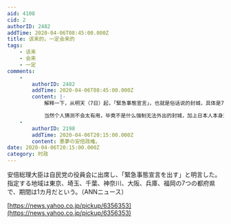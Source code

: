 ```yaml
---
aid: 4108
cid: 2
authorID: 2482
addTime: 2020-04-06T08:45:00.000Z
title: 该来的，一定会来的
tags:
    - 该来
    - 会来
    - 一定
comments:
    -
        authorID: 2482
        addTime: 2020-04-06T08:45:00.000Z
        content: |-
            解释一下，从明天（7日）起，「緊急事態宣言」，也就是俗话说的封城，具体是7个地方 東京、埼玉、千葉、神奈川、大阪、兵庫、福岡

            当然个人猜测不会太有用，毕竟不是什么强制无法外出的封城，加上日本人本身过于轻忽疫情，基本不会太有用。
    -
        authorID: 2198
        addTime: 2020-04-06T20:15:00.000Z
        content: 悪夢の安倍政権。
date: 2020-04-06T20:15:00.000Z
category: 时政
---
```


安倍総理大臣は自民党の役員会に出席し、「緊急事態宣言を出す」と明言した。指定する地域は東京、埼玉、千葉、神奈川、大阪、兵庫、福岡の7つの都府県で、期間は1カ月だという。（ANNニュース）

[https://news.yahoo.co.jp/pickup/6356353](https://news.yahoo.co.jp/pickup/6356353)
